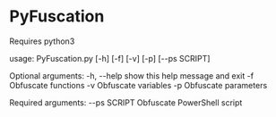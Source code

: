 # PyFuscation

Requires python3 

usage: PyFuscation.py [-h] [-f] [-v] [-p] [--ps SCRIPT] 

Optional arguments: 
-h, --help show this help message and exit 
-f    Obfuscate functions
-v    Obfuscate variables
-p    Obfuscate parameters

Required arguments: 
--ps  SCRIPT Obfuscate PowerShell script 

 
 
 
